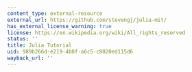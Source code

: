 ```yaml
---
content_type: external-resource
external_url: https://github.com/stevengj/julia-mit/
has_external_license_warning: true
license: https://en.wikipedia.org/wiki/All_rights_reserved
status: ''
title: Julia Tutorial
uid: 989b266d-e219-4b8f-a6c5-c8020ed115d6
wayback_url: ''
---
```

